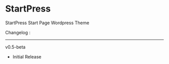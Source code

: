 StartPress
==========

StartPress Start Page Wordpress Theme

Changelog :
_____________

v0.5-beta
- Initial Release

